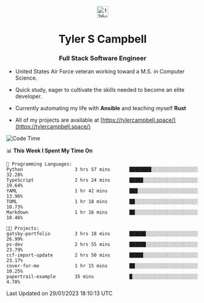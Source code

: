 <p align="center">
<a href="https://www.linkedin.com/in/t36campbell" target="blank"><img align="center" src="https://ik.imagekit.io/t36campbell/Portfolio/linkedin.png.original_m8bbGgPh6.png" alt="t36campbell" height="30" width="30" /></a>
</p>
<h1 align="center">Tyler S Campbell</h1>
<h3 align="center">Full Stack Software Engineer</h3>

* United States Air Force veteran working toward a M.S. in Computer Science.

* Quick study, eager to cultivate the skills needed to become an elite developer.

* Currently automating my life with **Ansible** and teaching myself **Rust**

* All of my projects are available at [https://tylercampbell.space/](https://tylercampbell.space/)

<!--START_SECTION:waka-->
![Code Time](http://img.shields.io/badge/Code%20Time-2%2C127%20hrs%2051%20mins-blue)

📊 **This Week I Spent My Time On** 

```text
💬 Programming Languages: 
Python                   3 hrs 57 mins       ████████░░░░░░░░░░░░░░░░░   32.28% 
TypeScript               2 hrs 24 mins       █████░░░░░░░░░░░░░░░░░░░░   19.64% 
YAML                     1 hr 42 mins        ███░░░░░░░░░░░░░░░░░░░░░░   13.96% 
TOML                     1 hr 18 mins        ██░░░░░░░░░░░░░░░░░░░░░░░   10.73% 
Markdown                 1 hr 16 mins        ██░░░░░░░░░░░░░░░░░░░░░░░   10.46%

🐱‍💻 Projects: 
gatsby-portfolio         3 hrs 18 mins       ██████░░░░░░░░░░░░░░░░░░░   26.99% 
ps-dev                   2 hrs 55 mins       ██████░░░░░░░░░░░░░░░░░░░   23.79% 
ccf-import-update        2 hrs 50 mins       █████░░░░░░░░░░░░░░░░░░░░   23.17% 
cover-for-me             1 hr 15 mins        ██░░░░░░░░░░░░░░░░░░░░░░░   10.25% 
papertrail-example       35 mins             █░░░░░░░░░░░░░░░░░░░░░░░░   4.78%

```


 Last Updated on 29/01/2023 18:10:13 UTC
<!--END_SECTION:waka-->

